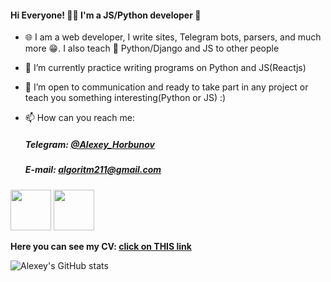 #### Hi Everyone! 👨‍💻 I'm a JS/Python developer 👋

- 🌐 I am a web developer, I write sites, Telegram bots, parsers, and much more 😁. I also teach 🐍 Python/Django and JS to other people
- 🔭 I’m currently practice writing programs on Python and JS(Reactjs)
- 🤝 I’m open to communication and ready to take part in any project or teach you something interesting(Python or JS) :)

- 📫 How can you reach me:
    ##### Telegram: [@Alexey_Horbunov](https://t.me/Alexey_Horbunov "Мой телеграм")
    ##### E-mail: algoritm211@gmail.com
<p>
    <img src="https://media3.giphy.com/media/ln7z2eWriiQAllfVcn/source.gif" width="65" height="65">
    <img src="https://media1.giphy.com/media/eNAsjO55tPbgaor7ma/source.gif" width="65" height="65">
<p>

**Here you can see my CV: [click on THIS link](https://docs.google.com/document/d/1nt3DZw6nWhinhIkpzolc_Yo4fCxSGhPpsfF0orbNeAo/edit#heading=h.6oqrfo90le59)**

<!--
**Algoritm211/Algoritm211** is a ✨ _special_ ✨ repository because its `README.md` (this file) appears on your GitHub profile.

Here are some ideas to get you started:

- 🔭 I’m currently working on ...
- 🌱 I’m currently learning ...
- 👯 I’m looking to collaborate on ...
- 🤔 I’m looking for help with ...
- 💬 Ask me about ...
- 📫 How to reach me: ...
- 😄 Pronouns: ...
- ⚡ Fun fact: ...
-->

![Alexey's GitHub stats](https://github-readme-stats.vercel.app/api?username=algoritm211&show_icons=true&theme=tokyonight&hide=total_prs)

